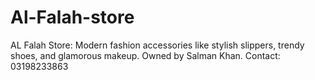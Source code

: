 # Al-Falah-store
AL Falah Store: Modern fashion accessories like stylish slippers, trendy shoes, and glamorous makeup. Owned by Salman Khan. Contact: 03198233863
